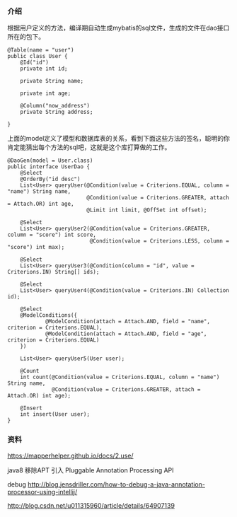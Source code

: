 ### 介绍
根据用户定义的方法，编译期自动生成mybatis的sql文件，生成的文件在dao接口所在的包下。

```
@Table(name = "user")
public class User {
    @Id("id")
    private int id;

    private String name;

    private int age;

    @Column("now_address")
    private String address;

}

```
上面的model定义了模型和数据库表的关系，看到下面这些方法的签名，聪明的你肯定能猜出每个方法的sql吧，这就是这个库打算做的工作。
```
@DaoGen(model = User.class)
public interface UserDao {
    @Select
    @OrderBy("id desc")
    List<User> queryUser(@Condition(value = Criterions.EQUAL, column = "name") String name,
                         @Condition(value = Criterions.GREATER, attach = Attach.OR) int age,
                         @Limit int limit, @OffSet int offset);

    @Select
    List<User> queryUser2(@Condition(value = Criterions.GREATER, column = "score") int score,
                          @Condition(value = Criterions.LESS, column = "score") int max);

    @Select
    List<User> queryUser3(@Condition(column = "id", value = Criterions.IN) String[] ids);
    
    @Select
    List<User> queryUser4(@Condition(value = Criterions.IN) Collection id);
    
    @Select
    @ModelConditions({
            @ModelCondition(attach = Attach.AND, field = "name", criterion = Criterions.EQUAL),
            @ModelCondition(attach = Attach.AND, field = "age", criterion = Criterions.EQUAL)
    })
    
    List<User> queryUser5(User user);
    
    @Count
    int count(@Condition(value = Criterions.EQUAL, column = "name") String name,
              @Condition(value = Criterions.GREATER, attach = Attach.OR) int age);

    @Insert
    int insert(User user);
}
```

### 资料
https://mapperhelper.github.io/docs/2.use/

java8 移除APT   引入 Pluggable Annotation Processing API

debug http://blog.jensdriller.com/how-to-debug-a-java-annotation-processor-using-intellij/

http://blog.csdn.net/u011315960/article/details/64907139